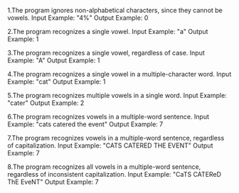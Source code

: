 
  1.The program ignores non-alphabetical characters, since they cannot be vowels.
    Input Example: "4%"
    Output Example: 0

  2.The program recognizes a single vowel.
    Input Example: "a"
    Output Example: 1

  3.The program recognizes a single vowel, regardless of case.
    Input Example: "A"
    Output Example: 1

  4.The program recognizes a single vowel in a multiple-character word.
      Input Example: "cat"
      Output Example: 1

  5.The program recognizes multiple vowels in a single word.
      Input Example: "cater"
      Output Example: 2

  6.The program recognizes vowels in a multiple-word sentence.
      Input Example: "cats catered the event"
      Output Example: 7

  7.The program recognizes vowels in a multiple-word sentence, regardless of capitalization.
      Input Example: "CATS CATERED THE EVENT"
      Output Example: 7

  8.The program recognizes all vowels in a multiple-word sentence, regardless of inconsistent capitalization.
      Input Example: "CaTS CATEReD ThE EveNT"
      Output Example: 7
